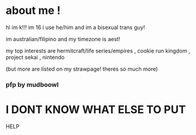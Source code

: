 # about me !
<p> hi im k!!! im 16 i use he/him and im a bisexual trans guy! </p>
</p> im australian/filipino and my timezone is aest! </p>
<p> my top interests are hermitcraft/life series/empires , cookie run kingdom , project sekai , nintendo </p>
<p> (but more are listed on my strawpage! theres so much more) </p>
<h3> pfp by mudboowl </h3>

# I DONT KNOW WHAT ELSE TO PUT
HELP
